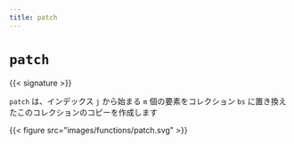 ```yaml
---
title: patch
---
```


# `patch`

{{< signature >}}

`patch` は、インデックス `j` から始まる `m` 個の要素をコレクション `bs` に置き換えたこのコレクションのコピーを作成します

{{< figure src="images/functions/patch.svg" >}}
